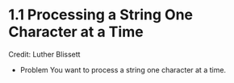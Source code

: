 # 1.1 Processing a String One Character at a Time

Credit: Luther Blissett

* Problem
You want to process a string one character at a time.
